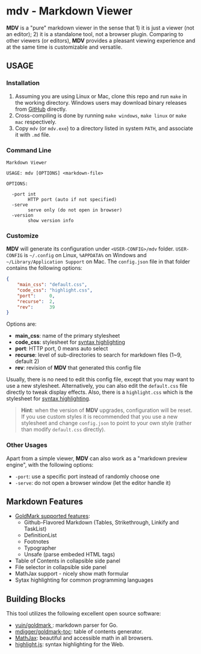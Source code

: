 # mdv - Markdown Viewer

**MDV** is a "pure" markdown viewer in the sense that 1) it is just a viewer (not an editor); 2) it is a standalone tool, not a browser plugin. Comparing to other viewers (or editors), **MDV** provides a pleasant viewing experience and at the same time is customizable and versatile.

## USAGE

### Installation

1. Assuming you are using Linux or Mac, clone this repo and run `make` in the working directory. Windows users may download binary releases from [GitHub](https://github.com/xrfang/mdv/releases/) directly.
2. Cross-compiling is done by running `make windows`, `make linux` or `make mac` respectively.  
3. Copy `mdv` (or `mdv.exe`) to a directory listed in system `PATH`, and associate it with `.md` file.

### Command Line

```none
Markdown Viewer

USAGE: mdv [OPTIONS] <markdown-file>

OPTIONS:

  -port int
    	HTTP port (auto if not specified)
  -serve
    	serve only (do not open in browser)
  -version
    	show version info
```

### Customize

**MDV** will generate its configuration under `<USER-CONFIG>/mdv` folder. `USER-CONFIG` is `~/.config` on Linux, `%APPDATA%` on Windows and `~/Library/Application Support` on Mac.  The `config.json` file in that folder contains the following options:

```json
{
    "main_css": "default.css",
    "code_css": "highlight.css",
    "port":     0,
    "recurse":  2,
    "rev":      39
}
```

Options are:

* **main_css**: name of the primary stylesheet
* **code_css**: stylesheet for [syntax highlighting](https://highlightjs.org/)
* **port**: HTTP port, 0 means auto select
* **recurse**: level of sub-directories to search for markdown files (1~9, default 2)
* **rev**: revision of **MDV** that generated this config file

Usually, there is no need to edit this config file, except that you may want to use a new stylesheet. Alternatively, you can also edit the `default.css` file directly to tweak display effects. Also, there is a `highlight.css` which is the stylesheet for [syntax highlighting](https://highlightjs.org/).

> **Hint**: when the version of **MDV** upgrades, configuration will be reset.  If
> you use custom styles it is recommended that you use a new stylesheet and change
> `config.json` to point to your own style (rather than modify `default.css` directly).

### Other Usages

Apart from a simple viewer, **MDV** can also work as a "markdown preview engine", with the following options:

* `-port`: use a specific port instead of randomly choose one
* `-serve`: do not open a browser window (let the editor handle it)

## Markdown Features

* [GoldMark supported features](https://github.com/yuin/goldmark):
  * Github-Flavored Markdown (Tables, Strikethrough, Linkify and TaskList)
  * DefinitionList
  * Footnotes
  * Typographer
  * Unsafe (parse embeded HTML tags)
* Table of Contents in collapsible side panel
* File selector in collapsible side panel
* MathJax support - nicely show math formular
* Sytax highlighting for common programming languages

## Building Blocks

This tool utilizes the following excellent open source software:

* [yuin/goldmark ](https://github.com/yuin/goldmark): markdown parser for Go.
* [mdigger/goldmark-toc](https://github.com/mdigger/goldmark-toc): table of contents generator.
* [MathJax](https://www.mathjax.org/): beautiful and accessible math in all browsers. 
* [highlight.js](https://highlightjs.org/): syntax highlighting for the Web.
